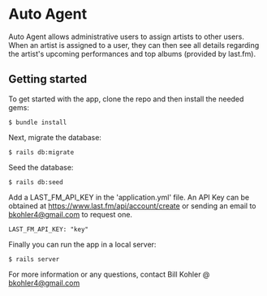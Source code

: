 # Auto Agent

Auto Agent allows administrative users to assign artists to other users.
When an artist is assigned to a user, they can then see all details regarding
the artist's upcoming performances and top albums (provided by last.fm).

## Getting started

To get started with the app, clone the repo and then install the needed gems:

```
$ bundle install
```

Next, migrate the database:

```
$ rails db:migrate
```

Seed the database:

```
$ rails db:seed
```

Add a LAST_FM_API_KEY in the 'application.yml' file. An API Key can be obtained
at https://www.last.fm/api/account/create or sending an email to
bkohler4@gmail.com to request one.

```
LAST_FM_API_KEY: "key"
```

Finally you can run the app in a local server:

```
$ rails server
```

For more information or any questions, contact Bill Kohler @ bkohler4@gmail.com
